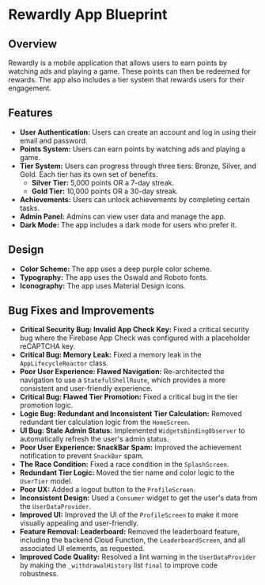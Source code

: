 # Rewardly App Blueprint

## Overview

Rewardly is a mobile application that allows users to earn points by watching ads and playing a game. These points can then be redeemed for rewards. The app also includes a tier system that rewards users for their engagement.

## Features

*   **User Authentication:** Users can create an account and log in using their email and password.
*   **Points System:** Users can earn points by watching ads and playing a game.
*   **Tier System:** Users can progress through three tiers: Bronze, Silver, and Gold. Each tier has its own set of benefits.
    *   **Silver Tier:** 5,000 points OR a 7-day streak.
    *   **Gold Tier:** 10,000 points OR a 30-day streak.
*   **Achievements:** Users can unlock achievements by completing certain tasks.
*   **Admin Panel:** Admins can view user data and manage the app.
*   **Dark Mode:** The app includes a dark mode for users who prefer it.

## Design

*   **Color Scheme:** The app uses a deep purple color scheme.
*   **Typography:** The app uses the Oswald and Roboto fonts.
*   **Iconography:** The app uses Material Design icons.

## Bug Fixes and Improvements

*   **Critical Security Bug: Invalid App Check Key:** Fixed a critical security bug where the Firebase App Check was configured with a placeholder reCAPTCHA key.
*   **Critical Bug: Memory Leak:** Fixed a memory leak in the `AppLifecycleReactor` class.
*   **Poor User Experience: Flawed Navigation:** Re-architected the navigation to use a `StatefulShellRoute`, which provides a more consistent and user-friendly experience.
*   **Critical Bug: Flawed Tier Promotion:** Fixed a critical bug in the tier promotion logic.
*   **Logic Bug: Redundant and Inconsistent Tier Calculation:** Removed redundant tier calculation logic from the `HomeScreen`.
*   **UI Bug: Stale Admin Status:** Implemented `WidgetsBindingObserver` to automatically refresh the user's admin status.
*   **Poor User Experience: SnackBar Spam:** Improved the achievement notification to prevent `SnackBar` spam.
*   **The Race Condition:** Fixed a race condition in the `SplashScreen`.
*   **Redundant Tier Logic:** Moved the tier name and color logic to the `UserTier` model.
*   **Poor UX:** Added a logout button to the `ProfileScreen`.
*   **Inconsistent Design:** Used a `Consumer` widget to get the user's data from the `UserDataProvider`.
*   **Improved UI:** Improved the UI of the `ProfileScreen` to make it more visually appealing and user-friendly.
*   **Feature Removal: Leaderboard:** Removed the leaderboard feature, including the backend Cloud Function, the `LeaderboardScreen`, and all associated UI elements, as requested.
*   **Improved Code Quality:** Resolved a lint warning in the `UserDataProvider` by making the `_withdrawalHistory` list `final` to improve code robustness.
